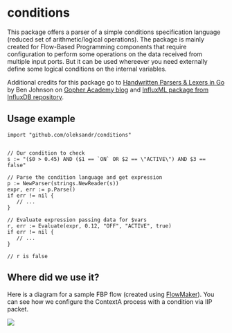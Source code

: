 # conditions

This package offers a parser of a simple conditions specification language (reduced set of arithmetic/logical operations). The package is mainly created for Flow-Based Programming components that require configuration to perform some operations on the data received from multiple input ports. But it can be used whereever you need externally define some logical conditions on the internal variables.

Additional credits for this package go to [Handwritten Parsers & Lexers in Go](http://blog.gopheracademy.com/advent-2014/parsers-lexers/) by Ben Johnson on [Gopher Academy blog](http://blog.gopheracademy.com) and [InfluxML package from InfluxDB repository](https://github.com/influxdb/influxdb/tree/master/influxql).

## Usage example 
```
import "github.com/oleksandr/conditions"


// Our condition to check
s := "($0 > 0.45) AND ($1 == `ON` OR $2 == \"ACTIVE\") AND $3 == false"

// Parse the condition language and get expression
p := NewParser(strings.NewReader(s))
expr, err := p.Parse()
if err != nil {
   // ...
}

// Evaluate expression passing data for $vars
r, err := Evaluate(expr, 0.12, "OFF", "ACTIVE", true)
if err != nil {
   // ...
}

// r is false

```

## Where did we use it?

Here is a diagram for a sample FBP flow (created using [FlowMaker](https://github.com/cascades-fbp/flowmaker)). You can see how we configure the ContextA process with a condition via IIP packet.

![](https://raw.githubusercontent.com/oleksandr/conditions/master/Example.png)
